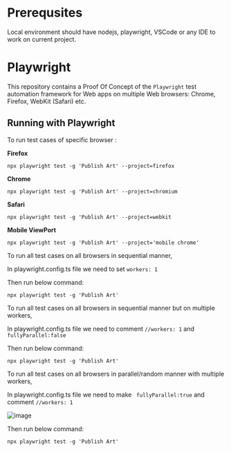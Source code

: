# Prerequsites

Local environment should have nodejs, playwright, VSCode or any IDE to work on current project.

# Playwright
This repository contains a Proof Of Concept of the `Playwright` test automation framework for Web apps on multiple Web browsers: Chrome, Firefox, WebKit (Safari) etc.

## Running with Playwright

To run test cases of specific browser : 

**Firefox**
```
npx playwright test -g 'Publish Art' --project=firefox

```
**Chrome**
```
npx playwright test -g 'Publish Art' --project=chromium

```

**Safari**
```
npx playwright test -g 'Publish Art' --project=webkit
```
**Mobile ViewPort**
```
npx playwright test -g 'Publish Art' --project='mobile chrome'
```
To run all test cases on all browsers in sequential manner,

In playwright.config.ts file we need to set `workers: 1`
 
Then run below command:
```
npx playwright test -g 'Publish Art'
```
To run all test cases on all browsers in sequential manner but on multiple workers,

In playwright.config.ts file we need to comment `//workers: 1` and  ` fullyParallel:false`
 
Then run below command:
```
npx playwright test -g 'Publish Art'
```
To run all test cases on all browsers in parallel/random manner with multiple workers,

In playwright.config.ts file we need to make ` fullyParallel:true` and comment `//workers: 1`

 ![image](https://github.com/keshavpokhrel/AirlineTicketingDemo/assets/6346814/8de8bfae-bcc5-4658-8743-bee016b537d2)

Then run below command:
```
npx playwright test -g 'Publish Art'
```
